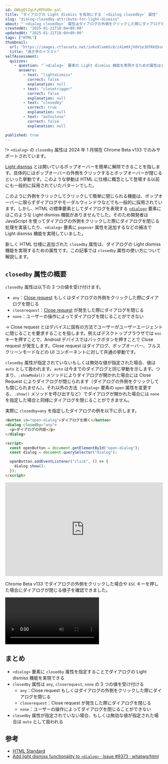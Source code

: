 ```yaml
---
id: OWbgQlZgLFyRPhUOn-pal
title: "ダイアログの Light dismiss を有効にする `<dialog closedby>` 属性"
slug: "dialog-closedby-attribute-for-light-dismiss"
about: "`<dialog closedby>` 属性はダイアログの外側をクリックした際にダイアログを閉じる Light dismiss 機能を実現するための属性です。closeby 属性は `any`, `closerequest`, `none` の 3 つの値を受け付けます。"
createdAt: "2025-01-21T18:04+09:00"
updatedAt: "2025-01-21T18:04+09:00"
tags: ["HTML"]
thumbnail:
  url: "https://images.ctfassets.net/in6v9lxmm5c8/z41m0XjV0V1eJDTKKEbsd/9f215d6470af68a95abbbd417594d834/yakiimo_16655-768x729.png"
  title: "焼き芋のイラスト"
selfAssessment:
  quizzes:
    - question: "`<dialog>` 要素の Light dismiss 機能を実現するための属性はどれか？"
      answers:
        - text: "lightdismiss"
          correct: false
          explanation: null
        - text: "closetrigger"
          correct: false
          explanation: null
        - text: "closedby"
          correct: true
          explanation: null
        - text: "autoclose"
          correct: false
          explanation: null

published: true
---
```


!> `<dialog>` の `closedby` 属性は 2024 年 1 月現在 Chrome Beta v133 でのみサポートされています。

[Light dismiss](https://html.spec.whatwg.org/multipage/popover.html#popover-light-dismiss) とは開いているポップオーバーを簡単に解除できることを指します。具体的にはポップオーバーの外側をクリックするとポップオーバーが閉じるといった挙動です。このような挙動は HTML に仕様に概念として登場する以前にも一般的に採用されていたパターンでした。

このように外側をクリックしてクリックして簡単に閉じられる機能は、ポップオーバーに限らずダイアログやモーダルウィンドウなどでも一般的に採用されています。しかし、HTML の標準要素としてダイアログを表現する [`<dialog>`](https://developer.mozilla.org/ja/docs/Web/HTML/Element/dialog) 要素にはこのような Light dismiss 機能がありませんでした。そのため開発者は JavaScript を使ってダイアログの外側をクリックした際にダイアログを閉じる処理を実装したり、`<dialog>` 要素に `popover` 属性を追加するなどの補法で Light dismiss 機能を実現していました。

新しく HTML 仕様に追加された `closedby` 属性は、ダイアログの Light dismiss 機能を実現するための属性です。この記事では `closedby` 属性の使い方について解説します。

## `closedby` 属性の概要

`closedby` 属性は以下の 3 つの値を受け付けます。

- `any`：[Close request](https://html.spec.whatwg.org/#close-request) もしくはダイアログの外側をクリックした際にダイアログを閉じる
- `closerequest`：[Close request](https://html.spec.whatwg.org/#close-request) が発生した際にダイアログを閉じる
- `none`：ユーザーの操作によってダイアログを閉じることができない

-> Close request とはデバイスに固有の方法でユーザーがユーザーエージェントに閉じることを要求することを指します。例えばデスクトップブラウザでは `esc` キーを押すことで、Android デバイスではバックボタンを押すことで Close request が発生します。Close request はダイアログ、ポップオーバー、フルスクリーンモードなどの UI コンポーネントに対して共通の挙動です。

`closedby` 属性が指定されていないもしくは無効な値が指定された場合、値は `auto` として扱われます。`auto` は今までのダイアログと同じ挙動を示します。つまり、`.showModal()` メソッドによりダイアログが開かれた場合には Close Request によりダイアログが閉じられます（ダイアログの外側をクリックしても閉じられません）。それ以外の方法（`<dialog>` 要素の `open` 属性を変更する、`.show()` メソッドを呼び出すなど）でダイアログが開かれた場合には `none` を指定した場合と同様にダイアログを閉じることができません。

実際に `closedby=any` を指定したダイアログの例を以下に示します。

```html
<button id="open-dialog">ダイアログを開く</button>
<dialog closedby="any">
  <p>ダイアログの内容</p>
</dialog>

<script>
  const openButton = document.getElementById("open-dialog");
  const dialog = document.querySelector("dialog");

  openButton.addEventListener("click", () => {
    dialog.show();
  });
</script>
```

<iframe height="300" style="width: 100%;" scrolling="no" title="Untitled" src="https://codepen.io/azukiazusa1/embed/ByBOxzL?default-tab=html%2Cresult" frameborder="no" loading="lazy" allowtransparency="true" allowfullscreen="true">
  See the Pen <a href="https://codepen.io/azukiazusa1/pen/ByBOxzL">
  Untitled</a> by azukiazusa1 (<a href="https://codepen.io/azukiazusa1">@azukiazusa1</a>)
  on <a href="https://codepen.io">CodePen</a>.
</iframe>

Chrome Beta v133 でダイアログの外側をクリックした場合や `ESC` キーを押した場合にダイアログが閉じる様子を確認できました。

<video src="https://videos.ctfassets.net/in6v9lxmm5c8/6SpDIvGEBVfm4P2TrQiH3T/31ab48e8b9674356c899c6fd2757a2b9/_____2025-01-21_18.50.39.mov" controls></video>

## まとめ

- `<dialog>` 要素に `closedby` 属性を指定することでダイアログの Light dismiss 機能を実現できる
- `closedby` 属性は `any`, `closerequest`, `none` の 3 つの値を受け付ける
  - `any`：Close request もしくはダイアログの外側をクリックした際にダイアログを閉じる
  - `closerequest`：Close request が発生した際にダイアログを閉じる
  - `none`：ユーザーの操作によってダイアログを閉じることができない
- `closedby` 属性が指定されていない場合、もしくは無効な値が指定された場合は `auto` として扱われる

## 参考

- [HTML Standard](https://html.spec.whatwg.org/#attr-dialog-closedby)
- [Add light dismiss functionality to `<dialog>` · Issue #9373 · whatwg/html](https://github.com/whatwg/html/issues/9373)
